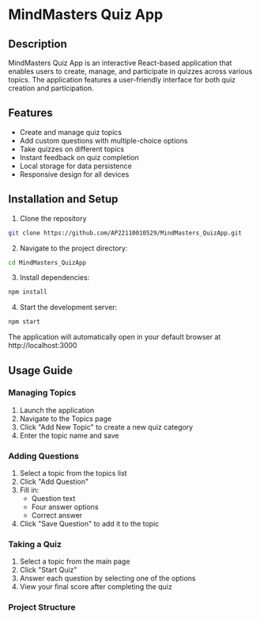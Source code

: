 # MindMasters Quiz App

## Description
MindMasters Quiz App is an interactive React-based application that enables users to create, manage, and participate in quizzes across various topics. The application features a user-friendly interface for both quiz creation and participation.

## Features
- Create and manage quiz topics
- Add custom questions with multiple-choice options
- Take quizzes on different topics
- Instant feedback on quiz completion
- Local storage for data persistence
- Responsive design for all devices

## Installation and Setup
1. Clone the repository
```bash
git clone https://github.com/AP22110010529/MindMasters_QuizApp.git
```

2. Navigate to the project directory:
```bash
cd MindMasters_QuizApp
 ```

3. Install dependencies:
```bash
npm install
 ```

4. Start the development server:
```bash
npm start
 ```

The application will automatically open in your default browser at http://localhost:3000

## Usage Guide
### Managing Topics
1. Launch the application
2. Navigate to the Topics page
3. Click "Add New Topic" to create a new quiz category
4. Enter the topic name and save
### Adding Questions
1. Select a topic from the topics list
2. Click "Add Question"
3. Fill in:
   - Question text
   - Four answer options
   - Correct answer
4. Click "Save Question" to add it to the topic
### Taking a Quiz
1. Select a topic from the main page
2. Click "Start Quiz"
3. Answer each question by selecting one of the options
4. View your final score after completing the quiz
### Project Structure
